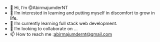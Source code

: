 - 👋 Hi, I’m @AbirmajumderNT
- 👀 I’m interested in learning and putting myself in discomfort to grow in life.
- 🌱 I’m currently learning full stack web development.
- 💞️ I’m looking to collaborate on ...
- 📫 How to reach me :abirmajumdernt@gmail.com

<!---
AbirmajumderNT/AbirmajumderNT is a ✨ special ✨ repository because its `README.md` (this file) appears on your GitHub profile.
You can click the Preview link to take a look at your changes.
--->
